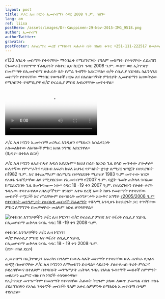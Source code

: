 ```yaml
---
layout: post
title: ዶ/ር ሊዛ ኮፒነን ኢመየብማን ኅዳር 2008 ዓ.ም. ጎበኙ።
lang: am
ref: liisa
postHero: /assets/images/Dr-Kauppinen-29-Nov-2015-IMG_9518.png
author: ኢመየብማ
authorTwitter: 
gravatar: 
postFooter: ለተጨማሪ መረጃ የማኅበሩን ጽሕፈት ቤት በስልክ ቁጥር +251-111-222517 በመደወል ወይም በኤለክትሮኒክ መልዕክት ወደ <a href="mailto:enadet1972@gmail.com">enadet1972@gmail.com</a> በመጻፍ መጠየቅ ይቻላል።
---
```


የ133 አገራት መስማት የተሳናቸው ማኅበራት የሚያገናኘው የዓለም መስማት የተሳናቸው ፈደሬሽን (ዓመየፈ) የቀድሞዋ ፕሬዚዳንት 
ዶክተር ሊዛ ኪፒነን ኅዳር 2008 ዓ.ም. ውስጥ ወደ ኢትዮጵያ በመምጣት በኢመየብማ ጽሕፈት ቤት የሥራ ጉብኝት አድርገዋል።
ወ/ት ሰሲሊያ ሃኒኮስኪ ከፊንላንድ መስማት የተሳናቸው ማኅበር የወጣቶች ዘርፍ እና በአሰልጣኝነት ምክንያት ኢመየብማን አዘውትረው 
የሚጎበኙት የዛምቢያዋ ወ/ሮ ዩፍሬሲያ ምበዌ አብረዋቸው መጥተዋል።

<div class="bordered pull-left tiny">
	<video src="{{ base }}/assets/images/LiisaK-28-Nov-2015.mp4" controls="controls" 
        poster="{{ base }}/assets/images/LiisaK-28-Nov-2015.png" 
        class="img-responsive center-block">
  </video>
  <div class="caption text-center">
    <p>
      ዶ/ር ሊዛ ኮፒነን ኢመየብማ ጠንካራ እንዲሆን የማድረጉ አስፈላጊነት<br/>
       አስመልክተው ለአባሎች ምክር አዘል ንግግር አድርገዋል።<br/>
      (ቪዲዮ፡ በተክለ ደርሶ)
    </p>
  </div>
</div>

ዶ/ር ሊዛ ኮፒነን ለኢትዮጵያ አዲስ አይደሉም። ከዚህ በፊት ከአንድ ጊዜ በላይ መጥተው ያውቃሉ። ሁለተኛው የምሥራቅና 
የደቡብ አፍሪካ ክፍለ አህጉር የምልክት ቋንቋ ሴሚናር ዝግጅት በተደረገበት በ1982 ዓ.ም. እና በተጨማሪም በሴሚናሩ በተካሄደበት 
ሚያዝያ 1983 ዓ.ም መጥተው ነበር። የአሁኑ ጉብኝታቸው ልዩ የሚያደርገው የኢመየብማ የ2007 ዓ.ም. ባጀት ዓመት ጠቅላላ ጉባኤው 
ከሚደረግበት ጊዜ በመገጣጠሙ ነው።  ኅዳር 18 -19 ቀን 2007 ዓ,ም. በተደረገውን የሁለት ቀናት ጉባኤው ተሳተፈዋል።
አባሎቻችንም በዓለም አቀፍ ደረጃ እውቅ ከሆኑ የመስማት የተሳናቸው መብቶች ተሟጋች እና ሥራቸውም በተባበሩት መንግሥታት
እውቅና አግኝቶ [የ2005/2006 ዓ.ም የተባበሩት መንግሥታት የሰብአዊ መብቶች ሽፈልማት](https://wfdeaf.org/news/former-wfd-president-liisa-kauppinen-receives-2013-united-nations-human-rights-award-prize-2/) ተሸላሚ እንዲሆኑ ከተደረጉት ጋር ተገናኝተው ምክር ለማግኘት በመቻላቸው መልካም ዕድል ሆኖላቸዋል።

<div class="bordered pull-right tiny">
	<img src="{{ base }}/assets/images/ENAD-GA-28-Nov-2015-guests.png"
	alt="የተከበሩ እንግዶቻችን ዶ/ር ሊዛ ኮፒነን፣ ወ/ሮ ዩፍሬሲያ ምበዌ እና ወ/ሪት ሰሲሊያ ሃኒኮሲ በኢመየብማ ጠቅላላ ጉባኤ
    ኅዳር 18 -19 ቀን 2008 ዓ.ም."
	class='img-responsive center-block' />
	<p class="caption text-center">
        የተከበሩ እንግዶቻችን ዶ/ር ሊዛ ኮፒነን፣ <br/>
        ወ/ሮ ዩፍሬሲያ ምበዌ እና ወ/ሪት ሰሲሊያ ሃኒኮሲ <br/>
        በኢመየብማ ጠቅላላ ጉባኤ ኅዳር 18 - 19 ቀን 2008 ዓ.ም.<br/>
        (ፎቶ፡ ተክለ ደርሶ)
	</p>
</div>

ኢመየብማ በኢትዮጵያ፣ አፍሪካና በዓለም በሙሉ ላሉት መስማት የተሳናቸው ሁሉ ጠንካራ ደጋፊና ወዳጅ በመሆናቸው 
ዶ/ር ሊዛ ኮፒነንን ለማመስገን ይወዳል። ላደረጉት ያልተቆጠበ ጥረት ምስጋና ይደረሳቸውና በተለይም
በተባበሩት መንግሥታት ጠቅላላ ጉባኤ የአካል ጉዳተኞች መብቶች ስምምነት መፀደቀን ጨምሮ ብዙ በጎ ነገሮች ተከናውነዋል።  
የኢትዮጵያ መንግሥትም በመስማት የተሳናቸው ሕይወት ትርጉም ያለው ለውጥ ያመጣል ብለን ተስፋ ያደረግንበትን 
የአካል ጉዳተኞች መብቶች ዓለም አቀፍ ስምምነት በማፅደቁ ኢመየብማ በጣም ተደስቷል። 

